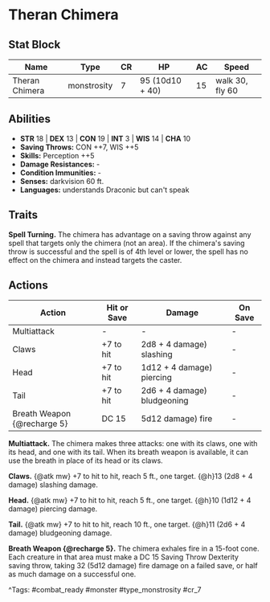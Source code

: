 # Theran Chimera

## Stat Block

| Name | Type | CR | HP | AC | Speed |
|------|------|----|----|----|-------|
| Theran Chimera | monstrosity | 7 | 95 (10d10 + 40) | 15 | walk 30, fly 60 |

## Abilities

- **STR** 18 | **DEX** 13 | **CON** 19 | **INT** 3 | **WIS** 14 | **CHA** 10
- **Saving Throws:** CON ++7, WIS ++5  
- **Skills:** Perception ++5  
- **Damage Resistances:** -  
- **Condition Immunities:** -  
- **Senses:** darkvision 60 ft.  
- **Languages:** understands Draconic but can't speak

## Traits

**Spell Turning.** The chimera has advantage on a saving throw against any spell that targets only the chimera (not an area). If the chimera's saving throw is successful and the spell is of 4th level or lower, the spell has no effect on the chimera and instead targets the caster.


## Actions

| Action | Hit or Save | Damage | On Save |
|--------|--------------|--------|----------|
| Multiattack | - | - | - |
| Claws | +7 to hit | 2d8 + 4 damage) slashing | - |
| Head | +7 to hit | 1d12 + 4 damage) piercing | - |
| Tail | +7 to hit | 2d6 + 4 damage) bludgeoning | - |
| Breath Weapon {@recharge 5} | DC 15 | 5d12 damage) fire | - |

**Multiattack.** The chimera makes three attacks: one with its claws, one with its head, and one with its tail. When its breath weapon is available, it can use the breath in place of its head or its claws.

**Claws.** {@atk mw} +7 to hit to hit, reach 5 ft., one target. {@h}13 (2d8 + 4 damage) slashing damage.

**Head.** {@atk mw} +7 to hit to hit, reach 5 ft., one target. {@h}10 (1d12 + 4 damage) piercing damage.

**Tail.** {@atk mw} +7 to hit to hit, reach 10 ft., one target. {@h}11 (2d6 + 4 damage) bludgeoning damage.

**Breath Weapon {@recharge 5}.** The chimera exhales fire in a 15-foot cone. Each creature in that area must make a DC 15 Saving Throw Dexterity saving throw, taking 32 (5d12 damage) fire damage on a failed save, or half as much damage on a successful one.


^Tags: #combat_ready #monster #type_monstrosity #cr_7